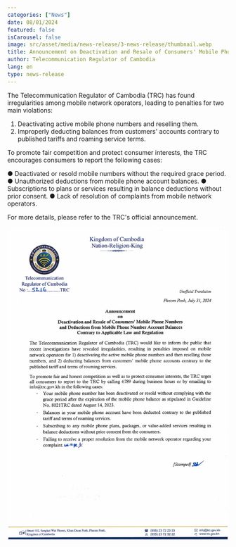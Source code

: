 ```yaml
---
categories: ["News"]
date: 08/01/2024
featured: false
isCarousel: false
image: src/asset/media/news-release/3-news-release/thumbnail.webp
title: Announcement on Deactivation and Resale of Consumers' Mobile Phone Numbers and Deductions from Mobile Phone Number Account Balances Contrary to Applicable Law and Regulation
author: Telecommunication Regulator of Cambodia
lang: en
type: news-release
---
```


The Telecommunication Regulator of Cambodia (TRC) has found irregularities among mobile network operators, leading to penalties for two main violations:

1. Deactivating active mobile phone numbers and reselling them.
2. Improperly deducting balances from customers' accounts contrary to published tariffs and roaming service terms.

To promote fair competition and protect consumer interests, the TRC encourages consumers to report the following cases:

● Deactivated or resold mobile numbers without the required grace period.
● Unauthorized deductions from mobile phone account balances.
● Subscriptions to plans or services resulting in balance deductions without prior consent.
● Lack of resolution of complaints from mobile network operators.

For more details, please refer to the TRC's official announcement.

![photo 1](src/asset/media/news-release/3-news-release/photo-1.webp)
